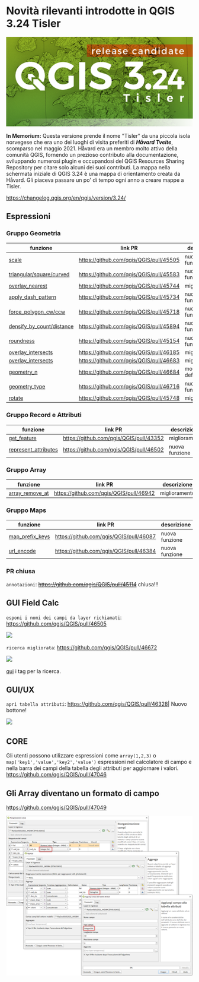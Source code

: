 # Novità rilevanti introdotte in QGIS 3.24 Tisler

[![](../img/splashscreen/splash_3_24rc.png)](../img/splashscreen/splash_3_24.png)

**In Memorium:** Questa versione prende il nome "Tisler" da una piccola isola norvegese che era uno dei luoghi di visita preferiti di _**Håvard Tveite**_, scomparso nel maggio 2021. Håvard era un membro molto attivo della comunità QGIS, fornendo un prezioso contributo alla documentazione, sviluppando numerosi plugin e occupandosi del QGIS Resources Sharing Repository per citare solo alcuni dei suoi contributi. La mappa nella schermata iniziale di QGIS 3.24 è una mappa di orientamento creata da Håvard. Gli piaceva passare un po' di tempo ogni anno a creare mappe a Tisler.

<https://changelog.qgis.org/en/qgis/version/3.24/>

## Espressioni

### Gruppo Geometria
funzione                                                                                  | link PR                                   | descrizione
------------------------------------------------------------------------------------------|-------------------------------------------|---------------------
[scale](../gr_funzioni/geometria/geometria_unico.md#scale)                                | <https://github.com/qgis/QGIS/pull/45505> | nuova funzione
[triangular/square/curved](../gr_funzioni/geometria/geometria_unico.md#triangular_wave)   | <https://github.com/qgis/QGIS/pull/45583> | nuove funzione (6)
[overlay_nearest](../gr_funzioni/geometria/geometria_unico.md#overlay_nearest)            | <https://github.com/qgis/QGIS/pull/45744> | miglioramenti
[apply_dash_pattern](../gr_funzioni/geometria/geometria_unico.md#apply_dash_pattern)      | <https://github.com/qgis/QGIS/pull/45734> | nuova funzione
[force_polygon_cw/ccw](../gr_funzioni/geometria/geometria_unico.md#force_polygon_ccw)     | <https://github.com/qgis/QGIS/pull/45718> | nuove funzione (2)
[densify_by_count/distance](../gr_funzioni/geometria/geometria_unico.md#densify_by_count) | <https://github.com/qgis/QGIS/pull/45894> | nuove funzione (2)
[roundness](../gr_funzioni/geometria/geometria_unico.md#roundness)                        | <https://github.com/qgis/QGIS/pull/45154> | nuova funzione
[overlay_intersects](../gr_funzioni/geometria/geometria_unico.md#overlay_intersects)      | <https://github.com/qgis/QGIS/pull/46185> | miglioramenti
[overlay_intersects](../gr_funzioni/geometria/geometria_unico.md#overlay_intersects)      | <https://github.com/qgis/QGIS/pull/46683> | miglioramenti
[geometry_n](../gr_funzioni/geometria/geometria_unico.md#geometry_n)                      | <https://github.com/qgis/QGIS/pull/46684> | modifica definizione
[geometry_type](../gr_funzioni/geometria/geometria_unico.md#geometry_n)                   | <https://github.com/qgis/QGIS/pull/46716> | nuova funzione
[rotate](../gr_funzioni/geometria/geometria_unico.md#rotate)                              | <https://github.com/qgis/QGIS/pull/45748> | miglioramento

### Gruppo Record e Attributi
funzione                                                                                                   | link PR                                   | descrizione
-----------------------------------------------------------------------------------------------------------|-------------------------------------------|---------------
[get_feature](../gr_funzioni/record_e_attributi/record_e_attributi_unico.md#get_feature)                   | <https://github.com/qgis/QGIS/pull/43352> | miglioramenti
[represent_attributes](../gr_funzioni/record_e_attributi/record_e_attributi_unico.md#represent_attributes) | <https://github.com/qgis/QGIS/pull/46502> | nuova funzione

### Gruppo Array
funzione                                                               | link PR                                   | descrizione
-----------------------------------------------------------------------|-------------------------------------------|--------------
[array_remove_at](../gr_funzioni/array/array_unico.md#array_remove_at) | <https://github.com/qgis/QGIS/pull/46942> | miglioramento

### Gruppo Maps
funzione                                                             | link PR                                   | descrizione
---------------------------------------------------------------------|-------------------------------------------|---------------
[map_prefix_keys](../gr_funzioni/maps/maps_unico.md#map_prefix_keys) | <https://github.com/qgis/QGIS/pull/46087> | nuova funzione
[url_encode](../gr_funzioni/maps/maps_unico.md#url_encode)           | <https://github.com/qgis/QGIS/pull/46384> | nuova funzione

### PR chiusa
`annotazioni`: ~~<https://github.com/qgis/QGIS/pull/45114>~~ chiusa!!!


## GUI Field Calc
`esponi i nomi dei campi da layer richiamati`: <https://github.com/qgis/QGIS/pull/46505>

![](https://user-images.githubusercontent.com/142164/146177919-8a235423-a131-4e9a-a999-06cb449666f7.png)

`ricerca migliorata`: <https://github.com/qgis/QGIS/pull/46672>

![](https://user-images.githubusercontent.com/12854129/147858304-eba8754b-70b5-4883-9d8d-09a905fe2c4d.png)

[qui](../gr_funzioni/gruppo_funzioni.md#espressione-e-tag) i tag per la ricerca.

## GUI/UX
`apri tabella attributi`: <https://github.com/qgis/QGIS/pull/46328>| Nuovo bottone!

![](https://user-images.githubusercontent.com/142164/144413145-bc61ea60-2067-4852-8605-d2ba04e78e37.gif)

## CORE

Gli utenti possono utilizzare espressioni come `array(1,2,3)` o `map('key1','value','key2','value')` espressioni nel calcolatore di campo e nella barra dei campi della tabella degli attributi per aggiornare i valori. <https://github.com/qgis/QGIS/pull/47046>

## Gli Array diventano un formato di campo

<https://github.com/qgis/QGIS/pull/47049>

![](../img/novita_324/img_01.png)


